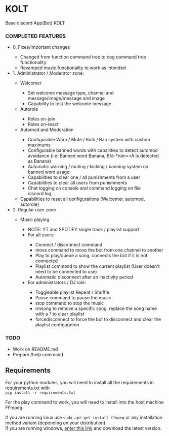 # KOLT
Base discord App(Bot) KOLT

### COMPLETED FEATURES
<ul>
    <li>0. Fixes/Important changes</li>
        <ul>
            <li>Changed from function command tree to cog command tree functionality</li>
            <li>Revamped music functionality to work as intended</li>
        </ul>
    <li>1. Administrator / Moderator zone:</li>
        <ul>
            <li>Welcomer</li>
                <ul>
                    <li>Set welcome message type, channel and message/image/message and image</li>
                    <li>Capability to test the welcome message</li>
                </ul>
            <li>Autorole</li>
                <ul>
                    <li>Roles on-join</li>
                    <li>Roles on-react</li>
                </ul>
            <li>Automod and Moderation</li>
                <ul>
                    <li>Configurable Warn / Mute / Kick / Ban system with custom maximums</li>
                    <li>Configurable banned words with cabailities to detect automod avoidance (i.e: Banned word Banana, B/ä-*nán==A is detected as Banana)</li>
                    <li>Automatic warning / muting / kicking / banning system on banned word usage</li>
                    <li>Capabilities to clear one / all punishments from a user</li>
                    <li>Capabilities to clear all users from punishments</li>
                    <li>Chat logging on console and command logging on file discord.log</li>
                </ul>
            <li>Capabilities to reset all configurations (Welcomer, automod, autorole)</li>
        </ul>
    <li>2. Regular user zone</li>
        <ul>
            <li>Music playing</li>
                <ul>
                    <li>NOTE: YT and SPOTIFY single track / playlist support</li>
                    <li>For all users:</li>
                        <ul>
                            <li>Connect / disconnect command</li>
                            <li>move command to move the bot from one channel to another</li>
                            <li>Play to play/queue a song, connects the bot if it is not connected</li>
                            <li>Playlist command to show the current playlist (User doesn't need to be connected to use)</li>
                            <li>Automatic disconnect after an inactivity period</li>
                        </ul>
                    <li>For administrators / DJ role:</li>
                        <ul>
                            <li>Toggleable playlist Repeat / Shuffle</li>
                            <li>Pause command to pause the music</li>
                            <li>stop command to stop the music</li>
                            <li>rmsong to remove a specific song, replace the song name with a * to clear playlist</li>
                            <li>forcedisconnect to force the bot to disconnect and clear the playlist configuration</li>
                        </ul>
                </ul>
        </ul>
</ul>

### TODO 
- Work on README.md
- Prepare /help command

## Requirements
For your python modules, you will need to install all the requirements in requirements.txt with  
``` pip install -r requirements.txt ```  

For the play command to work, you will need to install into the host machine FFmpeg.  

If you are running linux use ``` sudo apt-get install ffmpeg ``` or any installation method variant (depending on your distribution).  
If you are running windows, [enter this link](https://ffmpeg.org/download.html) and download the latest version.